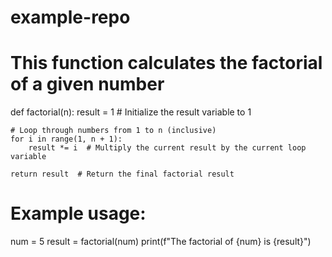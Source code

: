 # example-repo
# This function calculates the factorial of a given number
def factorial(n):
    result = 1  # Initialize the result variable to 1

    # Loop through numbers from 1 to n (inclusive)
    for i in range(1, n + 1):
        result *= i  # Multiply the current result by the current loop variable

    return result  # Return the final factorial result

# Example usage:
num = 5
result = factorial(num)
print(f"The factorial of {num} is {result}")
